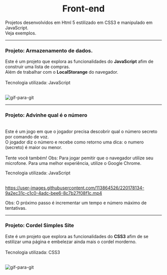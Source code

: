 
<h1 align="center"> Front-end</h1>

Projetos desenvolvidos em Html 5 estilizado em CSS3 
e manipulado em JavaScript. <br>
Veja exemplos.

---------------------------------------------------

<h3> Projeto: <b>Armazenamento de dados.</b></h3>
Este é um projeto que explora as funcionalidades do <b>JavaScript</b> afim 
de construir uma lista de compras.<br>
Além de trabalhar com o <b>LocalStorange</b> do navegador.<br><br>
Tecnologia utilizada: JavaScript<br><br>


![gif-para-git](https://user-images.githubusercontent.com/113864526/220178188-0a5b2eff-746a-4006-a6aa-4f2318b6a6a3.gif)

---------------------------------------------------

<h3> Projeto: <b>Advinhe qual é o número</b></h3><br>
Este é um jogo em que o jogador precisa descobrir qual o número secreto por comando de voz.<br>
O jogador diz o número e recebe como retorno uma dica: o numero (secreto) é maior ou menor.<br>
<br>
Tente você também!
Obs: Para jogar pemitir que o navegador utilize seu microfone.
Para uma melhor experiência, utilize o Google Chrome.

Tecnologia utilizada: JavaScript<br><br>

https://user-images.githubusercontent.com/113864526/220178134-9a2ec31c-c1c0-4adc-bee6-8c7b27f08f1c.mp4


Obs: O próximo passo é incrementar um tempo e número máximo de tentativas.


---------------------------------------------------

<h3> Projeto: <b>Cordel Simples Site</b></h3>
Este é um projeto que explora as funcionalidades do <b>CSS3</b> afim 
de se estilizar uma página e embelezar ainda mais o cordel morderno.<br>
<br>
Tecnologia utilizada: CSS3<br><br>

![gif-para-git](https://user-images.githubusercontent.com/113864526/220175433-24c51434-937c-4aba-bc9b-3caff32642be.gif)
